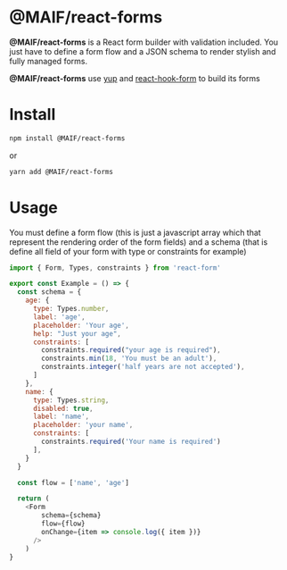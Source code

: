# @MAIF/react-forms

**@MAIF/react-forms** is a React form builder with validation included. You just have to define a form flow and a JSON schema to render stylish and fully managed forms.

**@MAIF/react-forms** use [yup](https://github.com/jquense/yup) and [react-hook-form](https://react-hook-form.com/) to build its forms

# Install

```bash
npm install @MAIF/react-forms
```
or
```bash
yarn add @MAIF/react-forms
```

# Usage
You must define a form flow (this is just a javascript array which that represent the rendering order of the form fields) and a schema (that is define all field of your form with type or constraints for example)

```javascript
import { Form, Types, constraints } from 'react-form'

export const Example = () => { 
  const schema = {
    age: {
      type: Types.number,
      label: 'age',
      placeholder: 'Your age',
      help: "Just your age",
      constraints: [
        constraints.required("your age is required"),
        constraints.min(18, 'You must be an adult'),
        constraints.integer('half years are not accepted'),
      ]
    }, 
    name: {
      type: Types.string,
      disabled: true,
      label: 'name',
      placeholder: 'your name',
      constraints: [
        constraints.required('Your name is required')
      ],
    }
  }

  const flow = ['name', 'age']

  return (
    <Form
        schema={schema}
        flow={flow}
        onChange={item => console.log({ item })}
      />
    )
}
```